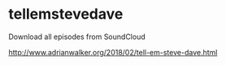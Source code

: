 # tellemstevedave
Download all episodes from SoundCloud

http://www.adrianwalker.org/2018/02/tell-em-steve-dave.html
